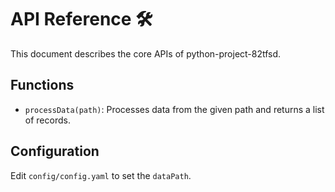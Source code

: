 # API Reference 🛠

This document describes the core APIs of python-project-82tfsd.

## Functions
- `processData(path)`: Processes data from the given path and returns a list of records.

## Configuration
Edit `config/config.yaml` to set the `dataPath`.
